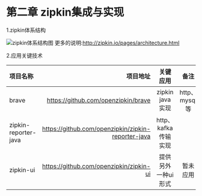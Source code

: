 # 第二章 zipkin集成与实现

1.zipkin体系结构

![zipkin体系结构图](http://zipkin.io/public/img/architecture-1.png)
更多的说明:http://zipkin.io/pages/architecture.html

2.应用关键技术

|项目名称|项目地址|关键应用|备注|
| :-------- | --------:| :--: | :--: |
|brave|https://github.com/openzipkin/brave|zipkin java实现 | http、mysql等|
|zipkin-reporter-java|https://github.com/openzipkin/zipkin-reporter-java| http、kafka传输实现 |
|zipkin-ui|https://github.com/openzipkin/zipkin-ui|提供另外一种ui形式|暂未应用|

